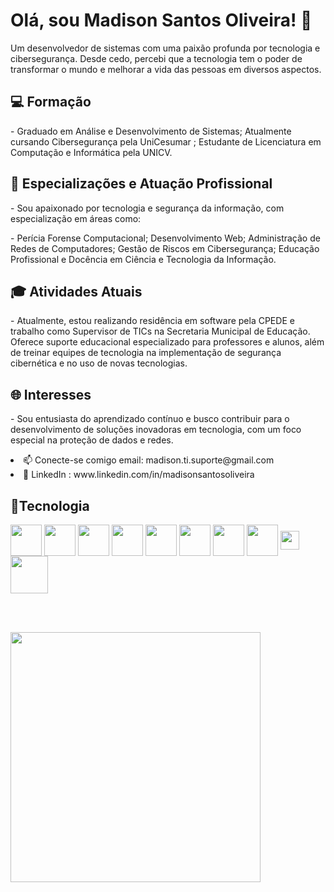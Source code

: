<div>
<h1> Olá, sou Madison Santos Oliveira! 👋</h1>
 <p>            
Um desenvolvedor de sistemas com uma paixão profunda por tecnologia e cibersegurança. Desde cedo, percebi que a tecnologia tem o poder de transformar o mundo e melhorar a vida das pessoas em diversos aspectos.
 </p>
<h2>💻 Formação</h2>
<p> - Graduado em Análise e Desenvolvimento de Sistemas; Atualmente cursando Cibersegurança pela UniCesumar ; Estudante de Licenciatura em Computação e Informática pela UNICV.</p>
</div>
<h2>🔐 Especializações e Atuação Profissional</h2>
<p> - Sou apaixonado por tecnologia e segurança da informação, com especialização em áreas como: </p>
<p> - Perícia Forense Computacional; Desenvolvimento Web; Administração de Redes de Computadores; Gestão de Riscos em Cibersegurança; Educação Profissional e Docência em Ciência e Tecnologia da Informação.</p>

<h2>🎓 Atividades Atuais</h2>
<p> - Atualmente, estou realizando residência em software pela CPEDE e trabalho como Supervisor de TICs na Secretaria Municipal de Educação. Oferece suporte educacional especializado para professores e alunos, além de treinar equipes de tecnologia na implementação de segurança cibernética e no uso de novas tecnologias.</p>
<h2> 🌐 Interesses </h2>
<p>- Sou entusiasta do aprendizado contínuo e busco contribuir para o desenvolvimento de soluções inovadoras em tecnologia, com um foco especial na proteção de dados e redes.</p> 
<div >
<li>📫 Conecte-se comigo email: madison.ti.suporte@gmail.com</li> <li>💼 LinkedIn : www.linkedin.com/in/madisonsantosoliveira</li>
 </div>

 <h2>🥷Tecnologia</h2>
  <div>
 <a> 
  <img align="center" src="https://github.com/user-attachments/assets/1587267a-da9f-4fbb-a2fd-daf5b8099114"width="50px"> 
            </a>
  <a> 
  <img align="center" src="https://github.com/user-attachments/assets/9729b044-712e-4f5a-a016-3158673b36ea" width="50px"> 
               </a>
   <a> 
     <img align="center" src="https://github.com/user-attachments/assets/f86002c5-2d82-427e-a330-b16579de8c14"width="50px">
                      </a>
   <a> 
     <img align="center" src="https://github.com/user-attachments/assets/d31ccf4f-9457-4451-bd07-301b9ebcf65e"width="50px"> 
                        </a>
   <a> 
     <img align="center" src="https://github.com/user-attachments/assets/7f380990-0a5e-436d-bf1f-0b9a7a99ad69  "width="50px">
                                 </a>
   <a> 
    <img align="center" src="https://github.com/user-attachments/assets/8193483f-a045-41f4-9403-18205450691c"width="50px"> 
                                              </a>
   <a> 
    <img align="center" src="https://github.com/user-attachments/assets/d5cd87e6-9c4a-4201-b606-39949b24bea7"width="50px">
                                                              </a>
   <a> 
     <img align="center" src="https://github.com/user-attachments/assets/c418642e-8582-4a54-8185-832ceb5bb866"width="50px"> 
                                                                    </a>

   <a> 
   <img align="center" src="https://github.com/user-attachments/assets/869f748e-103b-4a6b-a3d3-933fc193b5f4"width="30px">  
                                                                                       </a>   
                                                                                       <a> 
   <img align="center" src="https://github.com/user-attachments/assets/d25ef66a-f5f5-4124-8adf-59ea83503eb6"width="60px">  
                                                                                       </a>   
  
  </div>
  
 <br>  </br>
 
 <div>
  <img align="center" src="https://github-readme-stats.vercel.app/api?username=madisonti&show_icons=true&theme=radical"width="400px">  
   </div> 


